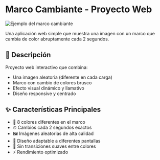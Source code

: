 # Marco Cambiante - Proyecto Web

![Ejemplo del marco cambiante]()

Una aplicación web simple que muestra una imagen con un marco que cambia de color abruptamente cada 2 segundos.

## 📝 Descripción

Proyecto web interactivo que combina:
- Una imagen aleatoria (diferente en cada carga)
- Marco con cambio de colores brusco
- Efecto visual dinámico y llamativo
- Diseño responsive y centrado

## ✨ Características Principales

- 🎨 8 colores diferentes en el marco
- ⏱ Cambios cada 2 segundos exactos
- 🖼 Imágenes aleatorias de alta calidad
- 📱 Diseño adaptable a diferentes pantallas
- 🚫 Sin transiciones suaves entre colores
- ⚡ Rendimiento optimizado


